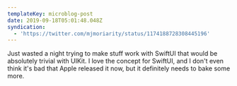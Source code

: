 ```yaml
---
templateKey: microblog-post
date: 2019-09-18T05:01:48.048Z
syndication:
  - 'https://twitter.com/mjmoriarity/status/1174188728308445196'
---
```


Just wasted a night trying to make stuff work with SwiftUI that would be absolutely trivial with UIKit. I love the concept for SwiftUI, and I don't even think it's bad that Apple released it now, but it definitely needs to bake some more.
